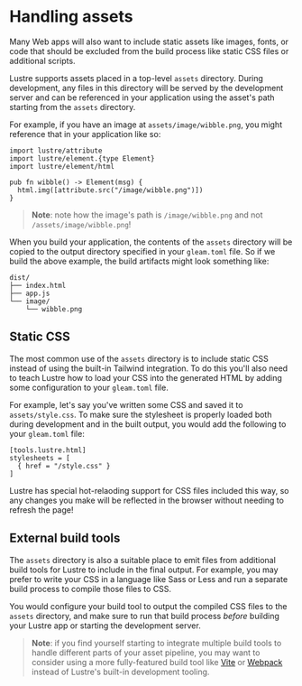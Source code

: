 # Handling assets

Many Web apps will also want to include static assets like images, fonts, or
code that should be excluded from the build process like static CSS files or
additional scripts.

Lustre supports assets placed in a top-level `assets` directory. During development,
any files in this directory will be served by the development server and can be
referenced in your application using the asset's path starting from the `assets`
directory.

For example, if you have an image at `assets/image/wibble.png`, you might reference
that in your application like so:

```gleam
import lustre/attribute
import lustre/element.{type Element}
import lustre/element/html

pub fn wibble() -> Element(msg) {
  html.img([attribute.src("/image/wibble.png")])
}
```


> **Note**: note how the image's path is `/image/wibble.png` and not
> `/assets/image/wibble.png`!

When you build your application, the contents of the `assets` directory will be
copied to the output directory specified in your `gleam.toml` file. So if we build
the above example, the build artifacts might look something like:

```
dist/
├── index.html
├── app.js
└── image/
    └── wibble.png
```

## Static CSS

The most common use of the `assets` directory is to include static CSS instead of
using the built-in Tailwind integration. To do this you'll also need to teach
Lustre how to load your CSS into the generated HTML by adding some configuration
to your `gleam.toml` file.

For example, let's say you've written some CSS and saved it to `assets/style.css`.
To make sure the stylesheet is properly loaded both during development and in the
built output, you would add the following to your `gleam.toml` file:

```
[tools.lustre.html]
stylesheets = [
  { href = "/style.css" }
]
```

Lustre has special hot-relaoding support for CSS files included this way, so any
changes you make will be reflected in the browser without needing to refresh the
page!

## External build tools

The `assets` directory is also a suitable place to emit files from additional
build tools for Lustre to include in the final output. For example, you may
prefer to write your CSS in a language like Sass or Less and run a separate build
process to compile those files to CSS.

You would configure your build tool to output the compiled CSS files to the `assets`
directory, and make sure to run that build process _before_ building your Lustre
app or starting the development server.

> **Note**: if you find yourself starting to integrate multiple build tools to
> handle different parts of your asset pipeline, you may want to consider using
> a more fully-featured build tool like [Vite](https://vitejs.dev/) or
> [Webpack](https://webpack.js.org/) instead of Lustre's built-in development
> tooling.
